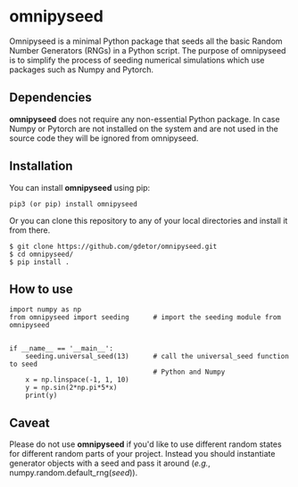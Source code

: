# omnipyseed
Omnipyseed is a minimal Python package that seeds all the basic Random Number
Generators (RNGs) in a Python script. The purpose of omnipyseed is to simplify
the process of seeding numerical simulations which use packages such as 
Numpy and Pytorch.


## Dependencies

**omnipyseed** does not require any non-essential Python package. In case Numpy
or Pytorch are not installed on the system and are not used in the source code
they will be ignored from omnipyseed.


## Installation

You can install **omnipyseed** using pip:
```
pip3 (or pip) install omnipyseed
```
Or you can clone this repository to any of your local directories and install
it from there.
```
$ git clone https://github.com/gdetor/omnipyseed.git
$ cd omnipyseed/
$ pip install .
```

## How to use

```
import numpy as np
from omnipyseed import seeding      # import the seeding module from omnipyseed


if __name__ == '__main__':
    seeding.universal_seed(13)      # call the universal_seed function to seed
                                    # Python and Numpy
    x = np.linspace(-1, 1, 10)
    y = np.sin(2*np.pi*5*x)
    print(y)
```

## Caveat

Please do not use **omnipyseed** if you'd like to use different random states
for different random parts of your project. Instead you should instantiate 
generator objects with a seed and pass it around (*e.g.*, 
numpy.random.default_rng(*seed*)). 

